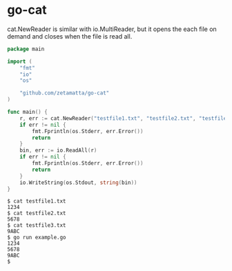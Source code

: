go-cat
======

cat.NewReader is similar with io.MultiReader,
but it opens the each file on demand and closes when the file is read all.

```go
package main

import (
    "fmt"
    "io"
    "os"

    "github.com/zetamatta/go-cat"
)

func main() {
    r, err := cat.NewReader("testfile1.txt", "testfile2.txt", "testfile3.txt")
    if err != nil {
        fmt.Fprintln(os.Stderr, err.Error())
        return
    }
    bin, err := io.ReadAll(r)
    if err != nil {
        fmt.Fprintln(os.Stderr, err.Error())
        return
    }
    io.WriteString(os.Stdout, string(bin))
}
```

```
$ cat testfile1.txt
1234
$ cat testfile2.txt
5678
$ cat testfile3.txt
9ABC
$ go run example.go
1234
5678
9ABC
$
```
